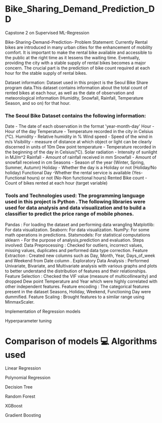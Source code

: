 # Bike_Sharing_Demand_Prediction_DD
Capstone 2 on Supervised ML-Regression

Bike-Sharing-Demand-Prediction-
Problem Statement: Currently Rental bikes are introduced in many urban cities for the enhancement of mobility comfort. It is important to make the rental bike available and accessible to the public at the right time as it lessens the waiting time. Eventually, providing the city with a stable supply of rental bikes becomes a major concern. The crucial part is the prediction of bike count required at each hour for the stable supply of rental bikes.

Dataset information: Dataset used in this project is the Seoul Bike Share program data.This dataset contains information about the total count of rented bikes at each hour, as well as the date of observation and meteorological information (Humidity, Snowfall, Rainfall, Temperature Season, and so on) for that hour.

### The Seoul Bike Dataset contains the following information:

Date - The date of each observation in the format 'year-month-day'
Hour - Hour of the day
Temperature - Temperature recorded in the city in Celsius (°C).
Humidity - Relative humidity in %
Wind speed - Speed of the wind in m/s
Visibility - measure of distance at which object or light can be clearly discerned in units of 10m
Dew point temperature - Temperature recorded in the beginning of the day in Celsius(°C).
Solar radiation - Intensity of sunlight in MJ/m^2
Rainfall - Amount of rainfall received in mm
Snowfall - Amount of snowfall received in cm
Seasons - Season of the year (Winter, Spring, Summer, Autumn)
Holiday - Whether the day is a Holiday or not (Holiday/No holiday)
Functional Day -Whether the rental service is available (Yes-Functional hours) or not (No-Non functional hours)
Rented Bike count - Count of bikes rented at each hour (target variable)

### Tools and Technologies used: The programming language used in this project is Python . The following libraries were used for data analysis and data visualization and to build a classifier to predict the price range of mobile phones.
Pandas : For loading the dataset and performing data wrangling
Matplotlib: For data visualization.
Seaborn: For data visualization.
NumPy: For some math operations in predictions.
Statsmodels: For statistical computations
sklearn - For the purpose of analysis,prediction and evaluation.
Steps involved:
Data Preprocessing : Checked for outliers, incorrect values, missing values, duplicates and performed data type correction.
Feature Extraction : Created new columns such as Day, Month, Year, Days_of_week and Weekend from Date column .
Exploratory Data Analysis : Performed Univariate, Bivariate, and Multivariate analysis with various graphs and plots to better understand the distribution of features and their relationships.
Feature Selection : Checked the VIF value (measure of multicollinearity) and dropped Dew point Temperature and Year which were highly correlated with other independent features.
Feature encoding : The categorical features present in the dataset Seasons, Holiday, Weekend, Functioning Day were dummified.
Feature Scaling : Brought features to a similar range using MinmaxScaler.


Implementation of Regression models

Hyperparameter tuning


# Comparison of models 💻 Algorithms used
Linear Regression

Polynomial Regression

Decision Tree

Random Forest

XGBoost

Gradient Boosting
